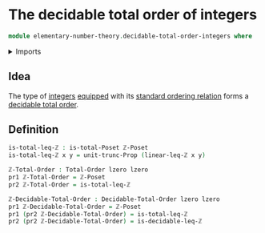 # The decidable total order of integers

```agda
module elementary-number-theory.decidable-total-order-integers where
```

<details><summary>Imports</summary>

```agda
open import elementary-number-theory.inequality-integers

open import foundation.dependent-pair-types
open import foundation.propositional-truncations
open import foundation.universe-levels

open import order-theory.decidable-total-orders
open import order-theory.total-orders
```

</details>

## Idea

The type of [integers](elementary-number-theory.integers.md)
[equipped](foundation.structure.md) with its
[standard ordering relation](elementary-number-theory.inequality-integers.md)
forms a [decidable total order](order-theory.decidable-total-orders.md).

## Definition

```agda
is-total-leq-ℤ : is-total-Poset ℤ-Poset
is-total-leq-ℤ x y = unit-trunc-Prop (linear-leq-ℤ x y)

ℤ-Total-Order : Total-Order lzero lzero
pr1 ℤ-Total-Order = ℤ-Poset
pr2 ℤ-Total-Order = is-total-leq-ℤ

ℤ-Decidable-Total-Order : Decidable-Total-Order lzero lzero
pr1 ℤ-Decidable-Total-Order = ℤ-Poset
pr1 (pr2 ℤ-Decidable-Total-Order) = is-total-leq-ℤ
pr2 (pr2 ℤ-Decidable-Total-Order) = is-decidable-leq-ℤ
```
